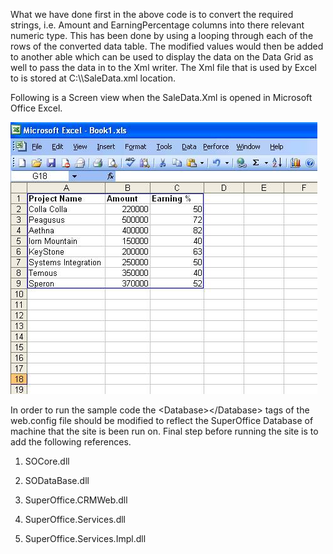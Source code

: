 <properties date="2016-05-10"
SortOrder="13"
/>

What we have done first in the above code is to convert the required strings, i.e. Amount and EarningPercentage columns into there relevant numeric type. This has been done by using a looping through each of the rows of the converted data table. The modified values would then be added to another able which can be used to display the data on the Data Grid as well to pass the data in to the Xml writer. The Xml file that is used by Excel to is stored at C:\\\\SaleData.xml location.

Following is a Screen view when the SaleData.Xml is opened in Microsoft Office Excel.

<img src="Graphic%20report%20using%20Excel_files/image001.jpg" width="491" height="435" />

In order to run the sample code the &lt;Database&gt;&lt;/Database&gt; tags of the web.config file should be modified to reflect the SuperOffice Database of machine that the site is been run on. Final step before running the site is to add the following references.

1. SOCore.dll

2. SODataBase.dll

3. SuperOffice.CRMWeb.dll

4. SuperOffice.Services.dll

5. SuperOffice.Services.Impl.dll
